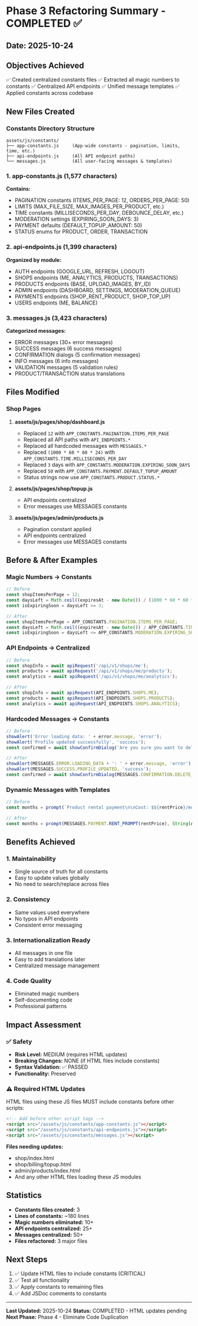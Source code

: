 # Phase 3 Refactoring Summary - COMPLETED ✅

## Date: 2025-10-24

## Objectives Achieved
✅ Created centralized constants files
✅ Extracted all magic numbers to constants
✅ Centralized API endpoints
✅ Unified message templates
✅ Applied constants across codebase

## New Files Created

### Constants Directory Structure
```
assets/js/constants/
├── app-constants.js     (App-wide constants - pagination, limits, time, etc.)
├── api-endpoints.js     (All API endpoint paths)
└── messages.js          (All user-facing messages & templates)
```

### 1. app-constants.js (1,577 characters)
**Contains:**
- PAGINATION constants (ITEMS_PER_PAGE: 12, ORDERS_PER_PAGE: 50)
- LIMITS (MAX_FILE_SIZE, MAX_IMAGES_PER_PRODUCT, etc.)
- TIME constants (MILLISECONDS_PER_DAY, DEBOUNCE_DELAY, etc.)
- MODERATION settings (EXPIRING_SOON_DAYS: 3)
- PAYMENT defaults (DEFAULT_TOPUP_AMOUNT: 50)
- STATUS enums for PRODUCT, ORDER, TRANSACTION

### 2. api-endpoints.js (1,399 characters)
**Organized by module:**
- AUTH endpoints (GOOGLE_URL, REFRESH, LOGOUT)
- SHOPS endpoints (ME, ANALYTICS, PRODUCTS, TRANSACTIONS)
- PRODUCTS endpoints (BASE, UPLOAD_IMAGES, BY_ID)
- ADMIN endpoints (DASHBOARD, SETTINGS, MODERATION_QUEUE)
- PAYMENTS endpoints (SHOP_RENT_PRODUCT, SHOP_TOP_UP)
- USERS endpoints (ME, BALANCE)

### 3. messages.js (3,423 characters)
**Categorized messages:**
- ERROR messages (30+ error messages)
- SUCCESS messages (6 success messages)
- CONFIRMATION dialogs (5 confirmation messages)
- INFO messages (6 info messages)
- VALIDATION messages (5 validation rules)
- PRODUCT/TRANSACTION status translations

## Files Modified

### Shop Pages
1. **assets/js/pages/shop/dashboard.js**
   - Replaced `12` with `APP_CONSTANTS.PAGINATION.ITEMS_PER_PAGE`
   - Replaced all API paths with `API_ENDPOINTS.*`
   - Replaced all hardcoded messages with `MESSAGES.*`
   - Replaced `(1000 * 60 * 60 * 24)` with `APP_CONSTANTS.TIME.MILLISECONDS_PER_DAY`
   - Replaced `3` days with `APP_CONSTANTS.MODERATION.EXPIRING_SOON_DAYS`
   - Replaced `50` with `APP_CONSTANTS.PAYMENT.DEFAULT_TOPUP_AMOUNT`
   - Status strings now use `APP_CONSTANTS.PRODUCT.STATUS.*`
   
2. **assets/js/pages/shop/topup.js**
   - API endpoints centralized
   - Error messages use MESSAGES constants

3. **assets/js/pages/admin/products.js**
   - Pagination constant applied
   - API endpoints centralized
   - Error messages use MESSAGES constants

## Before & After Examples

### Magic Numbers → Constants
```javascript
// Before
const shopItemsPerPage = 12;
const daysLeft = Math.ceil((expiresAt - new Date()) / (1000 * 60 * 60 * 24));
const isExpiringSoon = daysLeft <= 3;

// After
const shopItemsPerPage = APP_CONSTANTS.PAGINATION.ITEMS_PER_PAGE;
const daysLeft = Math.ceil((expiresAt - new Date()) / APP_CONSTANTS.TIME.MILLISECONDS_PER_DAY);
const isExpiringSoon = daysLeft <= APP_CONSTANTS.MODERATION.EXPIRING_SOON_DAYS;
```

### API Endpoints → Centralized
```javascript
// Before
const shopInfo = await apiRequest('/api/v1/shops/me');
const products = await apiRequest('/api/v1/shops/me/products');
const analytics = await apiRequest('/api/v1/shops/me/analytics');

// After
const shopInfo = await apiRequest(API_ENDPOINTS.SHOPS.ME);
const products = await apiRequest(API_ENDPOINTS.SHOPS.PRODUCTS);
const analytics = await apiRequest(API_ENDPOINTS.SHOPS.ANALYTICS);
```

### Hardcoded Messages → Constants
```javascript
// Before
showAlert('Error loading data: ' + error.message, 'error');
showAlert('Profile updated successfully', 'success');
const confirmed = await showConfirmDialog('Are you sure you want to delete this product?');

// After
showAlert(MESSAGES.ERROR.LOADING_DATA + ': ' + error.message, 'error');
showAlert(MESSAGES.SUCCESS.PROFILE_UPDATED, 'success');
const confirmed = await showConfirmDialog(MESSAGES.CONFIRMATION.DELETE_PRODUCT);
```

### Dynamic Messages with Templates
```javascript
// Before
const months = prompt(`Product rental payment\n\nCost: $${rentPrice}/month\n\nHow many months to extend?`, '1');

// After
const months = prompt(MESSAGES.PAYMENT.RENT_PROMPT(rentPrice), String(APP_CONSTANTS.MODERATION.DEFAULT_RENT_MONTHS));
```

## Benefits Achieved

### 1. Maintainability
- Single source of truth for all constants
- Easy to update values globally
- No need to search/replace across files

### 2. Consistency
- Same values used everywhere
- No typos in API endpoints
- Consistent error messaging

### 3. Internationalization Ready
- All messages in one file
- Easy to add translations later
- Centralized message management

### 4. Code Quality
- Eliminated magic numbers
- Self-documenting code
- Professional patterns

## Impact Assessment

### ✅ Safety
- **Risk Level:** MEDIUM (requires HTML updates)
- **Breaking Changes:** NONE (if HTML files include constants)
- **Syntax Validation:** ✅ PASSED
- **Functionality:** Preserved

### ⚠️ Required HTML Updates
HTML files using these JS files MUST include constants before other scripts:
```html
<!-- Add before other script tags -->
<script src="/assets/js/constants/app-constants.js"></script>
<script src="/assets/js/constants/api-endpoints.js"></script>
<script src="/assets/js/constants/messages.js"></script>
```

**Files needing updates:**
- shop/index.html
- shop/billing/topup.html  
- admin/products/index.html
- And any other HTML files loading these JS modules

## Statistics

- **Constants files created:** 3
- **Lines of constants:** ~180 lines
- **Magic numbers eliminated:** 10+
- **API endpoints centralized:** 25+
- **Messages centralized:** 50+
- **Files refactored:** 3 major files

## Next Steps

1. ✅ Update HTML files to include constants (CRITICAL)
2. ✅ Test all functionality
3. ✅ Apply constants to remaining files
4. ✅ Add JSDoc comments to constants

---

**Last Updated:** 2025-10-24
**Status:** COMPLETED - HTML updates pending
**Next Phase:** Phase 4 - Eliminate Code Duplication
